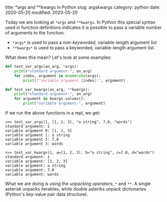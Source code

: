 title: *args and **kwargs in Python
slug: argskwargs
category: python
date: 2020-05-20
modified: 2020-05-20



Today we are looking at `*args` and `**kwargs`. In Python this special syntax used in function definitions indicates it is possible to pass a variable number of arguments to the function.

- `*args*` is used to pass a *non-keyworded*, variable-length argument list
- `**kwargs*` is used to pass a keyworded, variable-length argument list.

What does this mean? Let's look at some examples:


```python
def test_var_args(an_arg, *args):
    print("standard argument:", an_arg)
    for index, argument in enumerate(args):
        print(f"variable argument {index}:", argument)

def test_var_kwargs(an_arg, **kwargs):
    print("standard argument:", an_arg)
    for argument in kwargs.values():
        print("variable argument:", argument)
```

If we run the above functions in a repl, we get:
```
>>> test_var_args(1, [1, 2, 3], "a string", 7.0, "words")
standard argument: 1
variable argument 0: [1, 2, 3]
variable argument 1: a string
variable argument 2: 7.0
variable argument 3: words

>>> test_var_kwargs(1, a=[1, 2, 3], b="a string", c=7.0, d="words") 
standard argument: 1
variable argument: [1, 2, 3]
variable argument: a string
variable argument: 7.0
variable argument: words
```

What we are doing is using the *unpacking operators*, `*` and `**`. A single asterisk unpacks iterables, while double asteriks unpack dictionaries (Python's key-value pair data structure).
